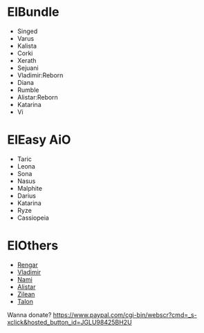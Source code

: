# ElBundle

- Singed
- Varus
- Kalista 
- Corki
- Xerath
- Sejuani
- Vladimir:Reborn
- Diana 
- Rumble
- Alistar:Reborn
- Katarina
- Vi

# ElEasy AiO

- Taric
- Leona
- Sona
- Nasus
- Malphite
- Darius
- Katarina
- Ryze
- Cassiopeia

# ElOthers

- [Rengar](https://github.com/AlterEgojQuery/ElRengar)
- [Vladimir](https://github.com/AlterEgojQuery/ElNami)
- [Nami](http://www.reddit.com)
- [Alistar](https://github.com/AlterEgojQuery/ElAlistar)
- [Zilean](https://github.com/AlterEgojQuery/ElZilean)
- [Talon](https://github.com/AlterEgojQuery/ElTalon)

Wanna donate? https://www.paypal.com/cgi-bin/webscr?cmd=_s-xclick&hosted_button_id=JGLU98425BH2U
